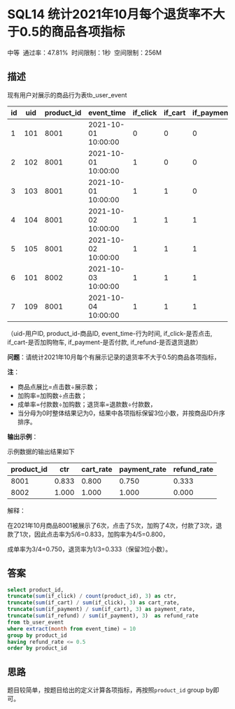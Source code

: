 # SQL14 统计2021年10月每个退货率不大于0.5的商品各项指标

中等  通过率：47.81%  时间限制：1秒  空间限制：256M

## 描述

现有用户对展示的商品行为表tb_user_event

| id  | uid | product_id | event_time          | if_click | if_cart | if_payment | if_refund |
| --- | --- | ---------- | ------------------- | -------- | ------- | ---------- | --------- |
| 1   | 101 | 8001       | 2021-10-01 10:00:00 | 0        | 0       | 0          | 0         |
| 2   | 102 | 8001       | 2021-10-01 10:00:00 | 1        | 0       | 0          | 0         |
| 3   | 103 | 8001       | 2021-10-01 10:00:00 | 1        | 1       | 0          | 0         |
| 4   | 104 | 8001       | 2021-10-02 10:00:00 | 1        | 1       | 1          | 0         |
| 5   | 105 | 8001       | 2021-10-02 10:00:00 | 1        | 1       | 1          | 0         |
| 6   | 101 | 8002       | 2021-10-03 10:00:00 | 1        | 1       | 1          | 0         |
| 7   | 109 | 8001       | 2021-10-04 10:00:00 | 1        | 1       | 1          | 1         |

（uid-用户ID, product_id-商品ID, event_time-行为时间, if_click-是否点击, if_cart-是否加购物车, if_payment-是否付款, if_refund-是否退货退款）  

**问题**：请统计2021年10月每个有展示记录的退货率不大于0.5的商品各项指标，

**注**：

- 商品点展比=点击数÷展示数；
- 加购率=加购数÷点击数；
- 成单率=付款数÷加购数；退货率=退款数÷付款数，
- 当分母为0时整体结果记为0，结果中各项指标保留3位小数，并按商品ID升序排序。

**输出示例**：

示例数据的输出结果如下

| product_id | ctr   | cart_rate | payment_rate | refund_rate |
| ---------- | ----- | --------- | ------------ | ----------- |
| 8001       | 0.833 | 0.800     | 0.750        | 0.333       |
| 8002       | 1.000 | 1.000     | 1.000        | 0.000       |

解释：

在2021年10月商品8001被展示了6次，点击了5次，加购了4次，付款了3次，退款了1次，因此点击率为5/6=0.833，加购率为4/5=0.800，

成单率为3/4=0.750，退货率为1/3=0.333（保留3位小数）。

## 答案

```sql
select product_id,
truncate(sum(if_click) / count(product_id), 3) as ctr,
truncate(sum(if_cart) / sum(if_click), 3) as cart_rate,
truncate(sum(if_payment) / sum(if_cart), 3) as payment_rate,
truncate(sum(if_refund) / sum(if_payment), 3)  as refund_rate
from tb_user_event
where extract(month from event_time) = 10
group by product_id
having refund_rate <= 0.5
order by product_id
```

## 思路

题目较简单，按题目给出的定义计算各项指标，再按照`product_id` group by即可。


